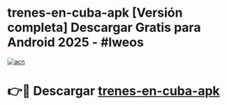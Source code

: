 # trenes-en-cuba-apk  [Versión completa] Descargar Gratis para Android 2025 - #lweos

[![acn](https://github.com/user-attachments/assets/0f9c940e-d8b0-45ae-aac7-cd30a18b3e1c)](https://apps.freeplayer.one?title=trenes-en-cuba-apk&ref=9F)

# 👉🔴 Descargar [trenes-en-cuba-apk](https://apps.freeplayer.one?title=trenes-en-cuba-apk&ref=9F)
